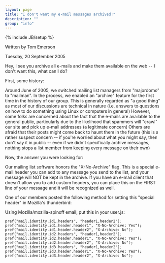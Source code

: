 ```yaml
---
layout: page
title: "I don't want my e-mail messages archived!"
description: ""
group: "info"
---
```

{% include JB/setup %}
	 	 
Written by Tom Emerson

Tuesday, 20 September 2005

Hey, I see you archive all e-mails and make them available on the web -- I don't want this, what can I do?

First, some history:

Around June of 2005, we switched mailing list managers from "majordomo" to "mailman".  In the process, we enabled an "archive" feature for the first time in the history of our group.  This is generally regarded as "a good thing" as most of our discussions are technical in nature (i.e. answers to questions on how to do something using Linux or computers in general)  However, some folks are concerned about the fact that the e-mails are available to the general public, particularly due to the likelihood that spammers will "crawl" our site and pick up e-mail addresses (a legitimate concern)  Others are afraid that their posts might come back to haunt them in the future (this is a rather suspect concern -- if you're worried about what you might say, then don't say it in public -- even if we didn't specifically archive messages, nothing stops a list member from keeping every message on their own)

Now, the answer you were looking for:

Our mailing list software honors the "X-No-Archive" flag.  This is a special e-mail header you can add to any message you send to the list, and your message will NOT be kept in the archive.  If you have an e-mail client that doesn't allow you to add custom headers, you can place this on the FIRST line of your message and it will be recognized as well.


One of our members posted the following method for setting this "special header" in Mozilla's thunderbird:

Using Mozilla/mozilla-spinoff email, put this in your user.js:

    pref("mail.identity.id1.headers", "header1,header2");
    pref("mail.identity.id1.header.header1", "X-No-Archive: Yes");
    pref("mail.identity.id1.header.header2", "X-Archive: No");
    pref("mail.identity.id2.headers", "header1,header2");
    pref("mail.identity.id2.header.header1", "X-No-Archive: Yes");
    pref("mail.identity.id2.header.header2", "X-Archive: No");
    pref("mail.identity.id3.headers", "header1,header2");
    pref("mail.identity.id3.header.header1", "X-No-Archive: Yes");
    pref("mail.identity.id3.header.header2", "X-Archive: No");
